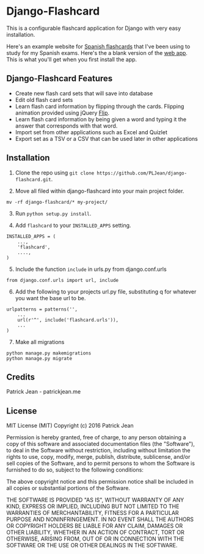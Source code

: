 # Django-Flashcard

This is a configurable flashcard application for Django with very easy installation.

Here's an example website for [Spanish flashcards](http://thespanishcards.com) that I've been using to study for my Spanish exams. Here's the a
blank version of the [web app](http://patrickjean.me/flashcard). This is what you'll get when you first install the app.

## Django-Flashcard Features

* Create new flash card sets that will save into database
* Edit old flash card sets
* Learn flash card information by flipping through the cards. Flipping animation provided using jQuery [Flip](https://nnattawat.github.io/flip/).
* Learn flash card information by being given a word and typing it the answer that corresponds with that word.
* Import set from other applications such as Excel and Quizlet
* Export set as a TSV or a CSV that can be used later in other applications

## Installation

1) Clone the repo using `git clone https://github.com/PLJean/django-flashcard.git`.

2) Move all filed within django-flashcard into your main project folder.

```
mv -rf django-flashcard/* my-project/
```

3) Run `python setup.py install`.

4) Add `flashcard` to your `INSTALLED_APPS` setting.

```
INSTALLED_APPS = (
    ...,
    'flashcard',
    ....,
)
```
5) Include the function `include` in urls.py from django.conf.urls

```
from django.conf.urls import url, include
```

6) Add the following to your projects url.py file, substituting q for whatever you want the base url to be.

```
urlpatterns = patterns('',
    ...
    url(r'^', include('flashcard.urls')),
    ...
)
```

7) Make all migrations

```
python manage.py makemigrations
python manage.py migrate
```

## Credits

Patrick Jean - patrickjean.me

## License

MIT License (MIT) Copyright (c) 2016 Patrick Jean

Permission is hereby granted, free of charge, to any person obtaining a copy of this software and associated documentation files (the "Software"), to deal in the Software without restriction, including without limitation the rights to use, copy, modify, merge, publish, distribute, sublicense, and/or sell copies of the Software, and to permit persons to whom the Software is furnished to do so, subject to the following conditions:

The above copyright notice and this permission notice shall be included in all copies or substantial portions of the Software.

THE SOFTWARE IS PROVIDED "AS IS", WITHOUT WARRANTY OF ANY KIND, EXPRESS OR IMPLIED, INCLUDING BUT NOT LIMITED TO THE WARRANTIES OF MERCHANTABILITY, FITNESS FOR A PARTICULAR PURPOSE AND NONINFRINGEMENT. IN NO EVENT SHALL THE AUTHORS OR COPYRIGHT HOLDERS BE LIABLE FOR ANY CLAIM, DAMAGES OR OTHER LIABILITY, WHETHER IN AN ACTION OF CONTRACT, TORT OR OTHERWISE, ARISING FROM, OUT OF OR IN CONNECTION WITH THE SOFTWARE OR THE USE OR OTHER DEALINGS IN THE SOFTWARE.
